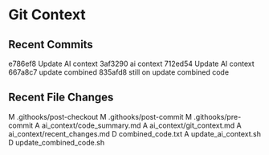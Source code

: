 # Git Context
## Recent Commits
e786ef8 Update AI context
3af3290 ai context
712ed54 Update AI context
667a8c7 update combined
835afd8 still on update combined code

## Recent File Changes
M	.githooks/post-checkout
M	.githooks/post-commit
M	.githooks/pre-commit
A	ai_context/code_summary.md
A	ai_context/git_context.md
A	ai_context/recent_changes.md
D	combined_code.txt
A	update_ai_context.sh
D	update_combined_code.sh
